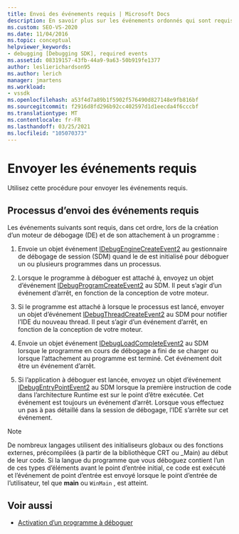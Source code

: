 ```yaml
---
title: Envoi des événements requis | Microsoft Docs
description: En savoir plus sur les événements ordonnés qui sont requis lors de la création d’un moteur de débogage et de son attachement à un programme dans le débogage Visual Studio.
ms.custom: SEO-VS-2020
ms.date: 11/04/2016
ms.topic: conceptual
helpviewer_keywords:
- debugging [Debugging SDK], required events
ms.assetid: 08319157-43fb-44a9-9a63-50b919fe1377
author: leslierichardson95
ms.author: lerich
manager: jmartens
ms.workload:
- vssdk
ms.openlocfilehash: a53f4d7a89b1f5902f576490d827148e9fb816bf
ms.sourcegitcommit: f2916d8fd296b92cc402597d1d1eecda4f6cccbf
ms.translationtype: MT
ms.contentlocale: fr-FR
ms.lasthandoff: 03/25/2021
ms.locfileid: "105070373"
---
```

# <a name="send-the-required-events"></a>Envoyer les événements requis
Utilisez cette procédure pour envoyer les événements requis.

## <a name="process-for-sending-required-events"></a>Processus d’envoi des événements requis
 Les événements suivants sont requis, dans cet ordre, lors de la création d’un moteur de débogage (DE) et de son attachement à un programme :

1. Envoie un objet événement [IDebugEngineCreateEvent2](../../extensibility/debugger/reference/idebugenginecreateevent2.md) au gestionnaire de débogage de session (SDM) quand le de est initialisé pour déboguer un ou plusieurs programmes dans un processus.

2. Lorsque le programme à déboguer est attaché à, envoyez un objet d’événement [IDebugProgramCreateEvent2](../../extensibility/debugger/reference/idebugprogramcreateevent2.md) au SDM. Il peut s’agir d’un événement d’arrêt, en fonction de la conception de votre moteur.

3. Si le programme est attaché à lorsque le processus est lancé, envoyer un objet d’événement [IDebugThreadCreateEvent2](../../extensibility/debugger/reference/idebugthreadcreateevent2.md) au SDM pour notifier l’IDE du nouveau thread. Il peut s’agir d’un événement d’arrêt, en fonction de la conception de votre moteur.

4. Envoie un objet événement [IDebugLoadCompleteEvent2](../../extensibility/debugger/reference/idebugloadcompleteevent2.md) au SDM lorsque le programme en cours de débogage a fini de se charger ou lorsque l’attachement au programme est terminé. Cet événement doit être un événement d’arrêt.

5. Si l’application à déboguer est lancée, envoyez un objet d’événement [IDebugEntryPointEvent2](../../extensibility/debugger/reference/idebugentrypointevent2.md) au SDM lorsque la première instruction de code dans l’architecture Runtime est sur le point d’être exécutée. Cet événement est toujours un événement d’arrêt. Lorsque vous effectuez un pas à pas détaillé dans la session de débogage, l’IDE s’arrête sur cet événement.

> [!NOTE]
> De nombreux langages utilisent des initialiseurs globaux ou des fonctions externes, précompilées (à partir de la bibliothèque CRT ou _Main) au début de leur code. Si la langue du programme que vous déboguez contient l’un de ces types d’éléments avant le point d’entrée initial, ce code est exécuté et l’événement de point d’entrée est envoyé lorsque le point d’entrée de l’utilisateur, tel que **main** ou `WinMain` , est atteint.

## <a name="see-also"></a>Voir aussi
- [Activation d’un programme à déboguer](../../extensibility/debugger/enabling-a-program-to-be-debugged.md)
